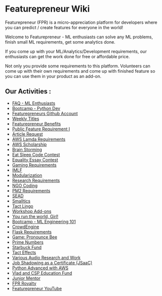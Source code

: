 # Featurepreneur Wiki
Featurepreneur (FPR) is a micro-appreciation platform for developers where you can predict / create features for everyone in the world!

Welcome to Featurepreneur - ML enthusiasts can solve any ML problems, finish small ML requirements, get some analytics done.

If you come up with your ML/Analytics/Development requirements, our enthusiasts can get the work done for free or affordable price.

Not only you provide some requirements to this platform. Volunteers can come up with their own requirements and come up with finished feature so you can use them in your product as an add-on.

## Our Activities :

  * [FAQ - ML Enthusiasts](faq-ml.md)
  * [Bootcamp - Python Dev](bootcamp-python-dev.md)
  * [Featurepreneurs Github Account](featurepreneurs-github.md)
  * [Weekly Titles](weekly-titles.md)
  * [Featurepreneur Benefits](fpr-benefits.md)
  * [Public Feature Requirement I](Public-Feature-Requirements.md)
  * [Article Request](Article-Request.md)
  * [AWS Lamda Requirements](AWS-Lamda_Requirements.md)
  * [AWS Scholarship](AWS-Scholarship.md)
  * [Brain Storming](Brain-Storming.md)
  * [Eat Sleep Code Contest](Eat-Sleep-Code-Contest.md)
  * [Equality Essay Contest](Equality-Essay-Contest.md)
  * [Gaming Requirements](Gaming-Requirements.md)
  * [IMLF](IMLF.md)
  * [Modularization](Modularization.md)
  * [Research Requirements](Research-Requirements.md)
  * [NGO Coding](NGO-Coding.md)
  * [PM2 Requirements](PM2-Requirements.md)
  * [SEAD](SEAD.md)
  * [Smalltics](Smalltics.md)
  * [Tact Lingo](Tact-Lingo.md)
  * [Workshop Add-ons](Workshop-Add-ons.md)
  * [You run the world, Girl!](You-run-the-world-girl.md)
  * [Bootcamp - ML Engineering 101](Bootcamp-ML_Engineering_101.md)
  * [CrowdEngine](CrowdEngine.md)
  * [Flask Requirements](Flask_Requirements.md)
  * [Game: Pronounce Bee](Game_Pronounce_Bee.md)
  * [Prime Numbers](Prime_Numbers.md)
  * [Starbuck Fund](Starbuck_fund.md)
  * [Tact Effects](Tact_Effects.md)
  * [Various Audio Research and Work](Various_Audio_Research_and_Work.md)
  * [Job Shadowing as a Certificate (JSaaC)](Jsaac.md)
  * [Python Advanced with AWS](Python_Advanced_with_AWS.md)
  * [Vlad and CSP Education Fund](Vlad_CSP_Education_Fund.md)
  * [Junior Mentor](Junior-Mentor.md)
  * [FPR Royalty](FPR-Royalty.md)
  * [Featurepreneur YouTube](Featurepreneur_youtube.md)
 
 